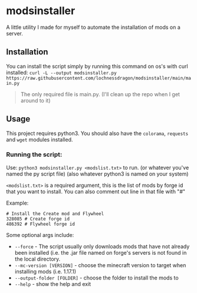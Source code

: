 # modsinstaller
A little utility I made for myself to automate the installation of mods on a server.

## Installation
You can install the script simply by running this command on os's with curl installed:
```curl -L --output modsinstaller.py https://raw.githubusercontent.com/lochnessdragon/modsinstaller/main/main.py```
> The only required file is main.py. (I'll clean up the repo when I get around to it)

## Usage
This project requires python3.
You should also have the ```colorama```, ```requests``` and ```wget``` modules installed.

### Running the script:
Use: ```python3 modsinstaller.py <modslist.txt>``` to run. (or whatever you've named the py script file) (also whatever python3 is named on your system)

```<modslist.txt>``` is a required argument, this is the list of mods by forge id that you want to install. 
You can also comment out line in that file with "#"

Example:

```
# Install the Create mod and Flywheel
328085 # Create forge id
486392 # Flywheel forge id
```

Some optional args include:
- ```--force``` - The script usually only downloads mods that have not already 
  been installed (i.e. the .jar file named on forge's servers is not found in the local directory. 
- ```--mc-version [VERSION]``` - choose the minecraft version to target when installing mods (i.e. 1.17.1)
- ```--output-folder [FOLDER]``` - choose the folder to install the mods to
- ```--help``` - show the help and exit
